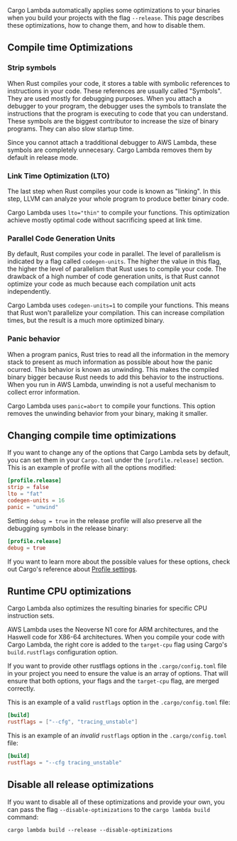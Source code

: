 Cargo Lambda automatically applies some optimizations to your binaries when you build your projects with the flag `--release`. This page describes these optimizations, how to change them, and how to disable them.

## Compile time Optimizations

### Strip symbols

When Rust compiles your code, it stores a table with symbolic references to instructions in your code. These references are usually called "Symbols". They are used mostly for debugging purposes. When you attach a debugger to your program, the debugger uses the symbols to translate the instructions that the program is executing to code that you can understand. These symbols are the biggest contributor to increase the size of binary programs. They can also slow startup time.

Since you cannot attach a tradditional debugger to AWS Lambda, these symbols are completely unnecesary. Cargo Lambda removes them by default in release mode.

### Link Time Optimization (LTO)

The last step when Rust compiles your code is known as "linking". In this step, LLVM can analyze your whole program to produce better binary code.

Cargo Lambda uses `lto="thin"` to compile your functions. This optimization achieve mostly optimal code without sacrificing speed at link time.

### Parallel Code Generation Units

By default, Rust compiles your code in parallel. The level of parallelism is indicated by a flag called `codegen-units`. The higher the value in this flag, the higher the level of parallelism that Rust uses to compile your code. The drawback of a high number of code generation units, is that Rust cannot optimize your code as much because each compilation unit acts independently.

Cargo Lambda uses `codegen-units=1` to compile your functions. This means that Rust won't parallelize your compilation. This can increase compilation times, but the result is a much more optimized binary.

### Panic behavior

When a program panics, Rust tries to read all the information in the memory stack to present as much information as possible about how the panic ocurred. This behavior is known as unwinding. This makes the compiled binary bigger because Rust needs to add this behavior to the instructions. When you run in AWS Lambda, unwinding is not a useful mechanism to collect error information.

Cargo Lambda uses `panic=abort` to compile your functions. This option removes the unwinding behavior from your binary, making it smaller.

## Changing compile time optimizations

If you want to change any of the options that Cargo Lambda sets by default, you can set them in your `Cargo.toml` under the `[profile.release]` section. This is an example of profile with all the options modified:

```toml
[profile.release]
strip = false
lto = "fat"
codegen-units = 16
panic = "unwind"
```

Setting `debug = true` in the release profile will also preserve all the debugging symbols in the release binary:

```toml
[profile.release]
debug = true
```

If you want to learn more about the possible values for these options, check out Cargo's reference about [Profile settings](https://doc.rust-lang.org/cargo/reference/profiles.html#profile-settings).

## Runtime CPU optimizations

Cargo Lambda also optimizes the resulting binaries for specific CPU instruction sets.

AWS Lambda uses the Neoverse N1 core for ARM architectures, and the Haswell code for X86-64 architectures. When you compile your code with Cargo Lambda, the right core is added to the `target-cpu` flag using Cargo's `build.rustflags` configuration option.

If you want to provide other rustflags options in the `.cargo/config.toml` file in your project you need to ensure the value is an array of options. That will ensure that both options, your flags and the `target-cpu` flag, are merged correctly.

This is an example of a valid `rustflags` option in the `.cargo/config.toml` file:

```toml
[build]
rustflags = ["--cfg", "tracing_unstable"]
```

This is an example of an _invalid_ `rustflags` option in the `.cargo/config.toml` file:

```toml
[build]
rustflags = "--cfg tracing_unstable"
```

## Disable all release optimizations

If you want to disable all of these optimizations and provide your own, you can pass the flag `--disable-optimizations` to the `cargo lambda build` command:

```shell
cargo lambda build --release --disable-optimizations
```
